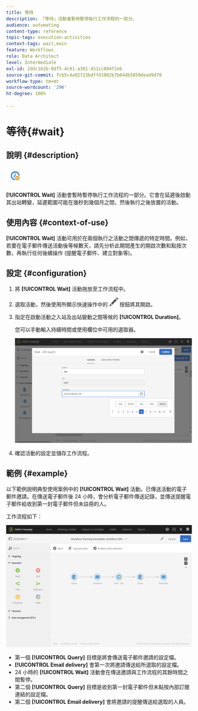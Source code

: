 ```yaml
---
title: 等待
description: 「等待」活動會暫時暫停執行工作流程的一部分。
audience: automating
content-type: reference
topic-tags: execution-activities
context-tags: wait,main
feature: Workflows
role: Data Architect
level: Intermediate
exl-id: 2ddc1b2b-0df5-4c91-a381-451cc094f2eb
source-git-commit: fcb5c4a92f23bdffd1082b7b044b5859dead9d70
workflow-type: tm+mt
source-wordcount: '296'
ht-degree: 100%

---
```


# 等待{#wait}

## 說明 {#description}

![](assets/wait.png)

**[!UICONTROL Wait]** 活動會暫時暫停執行工作流程的一部分。它會在延遲後啟動其出站轉變，延遲範圍可能在幾秒到幾個月之間，然後執行之後放置的活動。

## 使用內容 {#context-of-use}

**[!UICONTROL Wait]** 活動可用於在兩個執行之活動之間傳遞的特定時間。例如，若要在電子郵件傳送活動後等候數天，請先分析此期間產生的開啟次數和點按次數，再執行任何後續操作 (提醒電子郵件、建立對象等)。

## 設定 {#configuration}

1. 將 **[!UICONTROL Wait]** 活動拖放至工作流程中。
1. 選取活動，然後使用所顯示快速操作中的 ![](assets/edit_darkgrey-24px.png) 按鈕將其開啟。
1. 指定在啟動活動之入站及出站變動之間等候的 **[!UICONTROL Duration]**。

   您可以手動輸入持續時間或使用欄位中可用的選取器。

   ![](assets/wait_duration.png)

1. 確認活動的設定並儲存工作流程。

## 範例 {#example}

以下範例說明典型使用案例中的 **[!UICONTROL Wait]** 活動。已傳送活動的電子郵件邀請。在傳送電子郵件後 24 小時，會分析電子郵件傳送記錄，並傳送提醒電子郵件給收到第一封電子郵件但未註冊的人。

工作流程如下：

![](assets/wait_example_workflow.png)

* 第一個 **[!UICONTROL Query]** 目標是將會傳送電子郵件邀請的設定檔。
* **[!UICONTROL Email delivery]** 會第一次將邀請傳送給所選取的設定檔。
* 24 小時的 **[!UICONTROL Wait]** 活動會在傳送邀請與工作流程的其餘時間之間暫停。
* 第二個 **[!UICONTROL Query]** 目標是收到第一封電子郵件但未點按內部訂閱連結的設定檔。
* 第二個 **[!UICONTROL Email delivery]** 會將邀請的提醒傳送給選取的人員。
